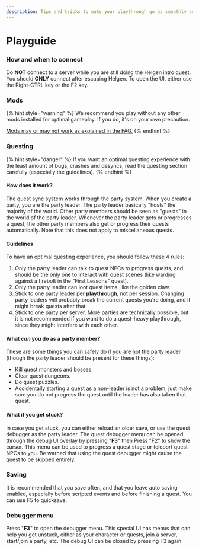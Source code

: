 ```yaml
---
description: Tips and tricks to make your playthrough go as smoothly as possible.
---
```


# Playguide

### How and when to connect

Do **NOT** connect to a server while you are still doing the Helgen intro quest. You should **ONLY** connect after escaping Helgen. To open the UI, either use the Right-CTRL key or the F2 key.

### Mods

{% hint style="warning" %}
We recommend you play without any other mods installed for optimal gameplay. If you do, it's on your own precaution.

[Mods may or may not work as explained in the FAQ.](faq.md)
{% endhint %}

### Questing

{% hint style="danger" %}
If you want an optimal questing experience with the least amount of bugs, crashes and desyncs, read the questing section carefully (especially the guidelines).
{% endhint %}

#### How does it work?

The quest sync system works through the party system. When you create a party, you are the party leader. The party leader basically "hosts" the majority of the world. Other party members should be seen as "guests" in the world of the party leader. Whenever the party leader gets or progresses a quest, the other party members also get or progress their quests automatically. Note that this does not apply to miscellaneous quests.

#### Guidelines

To have an optimal questing experience, you should follow these 4 rules:

1. Only the party leader can talk to quest NPCs to progress quests, and should be the only one to interact with quest scenes (like warding against a firebolt in the "First Lessons" quest).
2. Only the party leader can loot quest items, like the golden claw.
3. Stick to one party leader per **playthrough**, not per session. Changing party leaders will probably break the current quests you're doing, and it might break quests after that.
4. Stick to one party per server. More parties are technically possible, but it is not recommended if you want to do a quest-heavy playthrough, since they might interfere with each other.

#### What _can_ you do as a party member?

These are some things you can safely do if you are not the party leader (though the party leader should be present for these things):

* Kill quest monsters and bosses.
* Clear quest dungeons.
* Do quest puzzles.
* Accidentally starting a quest as a non-leader is not a problem, just make sure you do not progress the quest until the leader has also taken that quest.

#### What if you get stuck?

In case you get stuck, you can either reload an older save, or use the quest debugger as the party leader. The quest debugger menu can be opened through the debug UI overlay by pressing "**F3**" then Press "F2" to show the cursor. This menu can be used to progress a quest stage or teleport quest NPCs to you. Be warned that using the quest debugger might cause the quest to be skipped entirely.

### Saving

It is recommended that you save often, and that you leave auto saving enabled, especially before scripted events and before finishing a quest. You can use F5 to quicksave.

### Debugger menu

Press "**F3**" to open the debugger menu. This special UI has menus that can help you get unstuck, either as your character or quests, join a server, start/join a party, etc. The debug UI can be closed by pressing F3 again.

